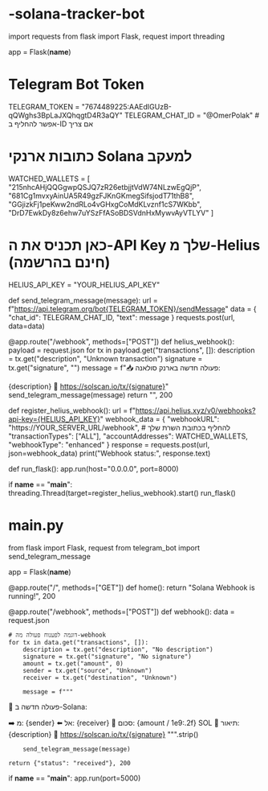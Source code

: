 # -solana-tracker-bot

import requests
from flask import Flask, request
import threading

app = Flask(__name__)

# Telegram Bot Token
TELEGRAM_TOKEN = "7674489225:AAEdIGUzB-qQWghs3BpLaJXQhqgtD4R3aQY"
TELEGRAM_CHAT_ID = "@OmerPolak"  # אפשר להחליף ב-ID אם צריך

# כתובות ארנקי Solana למעקב
WATCHED_WALLETS = [
    "215nhcAHjQQGgwpQSJQ7zR26etbjjtVdW74NLzwEgQjP",
    "681Cg1mvxyAinUA5R49gzFJKnGKmegSifsjodT71thB8",
    "GGjizkFj1peKww2ndRLo4vGHxgCoMdKLvznf1cS7WKbb",
    "DrD7EwkDy8z6ehw7uYSzFfASoBDSVdnHxMywvAyVTLYV"
]

# כאן תכניס את ה-API Key שלך מ-Helius (חינם בהרשמה)
HELIUS_API_KEY = "YOUR_HELIUS_API_KEY"

def send_telegram_message(message):
    url = f"https://api.telegram.org/bot{TELEGRAM_TOKEN}/sendMessage"
    data = {
        "chat_id": TELEGRAM_CHAT_ID,
        "text": message
    }
    requests.post(url, data=data)

@app.route("/webhook", methods=["POST"])
def helius_webhook():
    payload = request.json
    for tx in payload.get("transactions", []):
        description = tx.get("description", "Unknown transaction")
        signature = tx.get("signature", "")
        message = f"📥 פעולה חדשה בארנק סולאנה:

{description}
🔗 https://solscan.io/tx/{signature}"
        send_telegram_message(message)
    return "", 200

def register_helius_webhook():
    url = f"https://api.helius.xyz/v0/webhooks?api-key={HELIUS_API_KEY}"
    webhook_data = {
        "webhookURL": "https://YOUR_SERVER_URL/webhook",  # להחליף בכתובת השרת שלך
        "transactionTypes": ["ALL"],
        "accountAddresses": WATCHED_WALLETS,
        "webhookType": "enhanced"
    }
    response = requests.post(url, json=webhook_data)
    print("Webhook status:", response.text)

def run_flask():
    app.run(host="0.0.0.0", port=8000)

if __name__ == "__main__":
    threading.Thread(target=register_helius_webhook).start()
    run_flask()
# main.py

from flask import Flask, request
from telegram_bot import send_telegram_message

app = Flask(__name__)

@app.route("/", methods=["GET"])
def home():
    return "Solana Webhook is running!", 200

@app.route("/webhook", methods=["POST"])
def webhook():
    data = request.json

    # דוגמה לפענוח פעולה מה-webhook
    for tx in data.get("transactions", []):
        description = tx.get("description", "No description")
        signature = tx.get("signature", "No signature")
        amount = tx.get("amount", 0)
        sender = tx.get("source", "Unknown")
        receiver = tx.get("destination", "Unknown")

        message = f"""
🔔 פעולה חדשה ב-Solana:

➡️ מ: {sender}
⬅️ אל: {receiver}
💸 סכום: {amount / 1e9:.2f} SOL
🧾 תיאור: {description}
🔗 https://solscan.io/tx/{signature}
        """.strip()

        send_telegram_message(message)

    return {"status": "received"}, 200

if __name__ == "__main__":
    app.run(port=5000)
